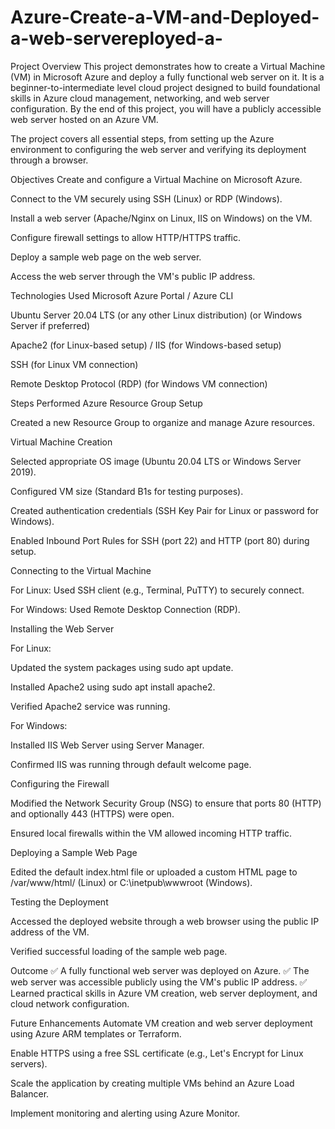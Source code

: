 # Azure-Create-a-VM-and-Deployed-a-web-servereployed-a-
Project Overview
This project demonstrates how to create a Virtual Machine (VM) in Microsoft Azure and deploy a fully functional web server on it. It is a beginner-to-intermediate level cloud project designed to build foundational skills in Azure cloud management, networking, and web server configuration. By the end of this project, you will have a publicly accessible web server hosted on an Azure VM.

The project covers all essential steps, from setting up the Azure environment to configuring the web server and verifying its deployment through a browser.

Objectives
Create and configure a Virtual Machine on Microsoft Azure.

Connect to the VM securely using SSH (Linux) or RDP (Windows).

Install a web server (Apache/Nginx on Linux, IIS on Windows) on the VM.

Configure firewall settings to allow HTTP/HTTPS traffic.

Deploy a sample web page on the web server.

Access the web server through the VM's public IP address.

Technologies Used
Microsoft Azure Portal / Azure CLI

Ubuntu Server 20.04 LTS (or any other Linux distribution) (or Windows Server if preferred)

Apache2 (for Linux-based setup) / IIS (for Windows-based setup)

SSH (for Linux VM connection)

Remote Desktop Protocol (RDP) (for Windows VM connection)

Steps Performed
Azure Resource Group Setup

Created a new Resource Group to organize and manage Azure resources.

Virtual Machine Creation

Selected appropriate OS image (Ubuntu 20.04 LTS or Windows Server 2019).

Configured VM size (Standard B1s for testing purposes).

Created authentication credentials (SSH Key Pair for Linux or password for Windows).

Enabled Inbound Port Rules for SSH (port 22) and HTTP (port 80) during setup.

Connecting to the Virtual Machine

For Linux: Used SSH client (e.g., Terminal, PuTTY) to securely connect.

For Windows: Used Remote Desktop Connection (RDP).

Installing the Web Server

For Linux:

Updated the system packages using sudo apt update.

Installed Apache2 using sudo apt install apache2.

Verified Apache2 service was running.

For Windows:

Installed IIS Web Server using Server Manager.

Confirmed IIS was running through default welcome page.

Configuring the Firewall

Modified the Network Security Group (NSG) to ensure that ports 80 (HTTP) and optionally 443 (HTTPS) were open.

Ensured local firewalls within the VM allowed incoming HTTP traffic.

Deploying a Sample Web Page

Edited the default index.html file or uploaded a custom HTML page to /var/www/html/ (Linux) or C:\inetpub\wwwroot (Windows).

Testing the Deployment

Accessed the deployed website through a web browser using the public IP address of the VM.

Verified successful loading of the sample web page.

Outcome
✅ A fully functional web server was deployed on Azure.
✅ The web server was accessible publicly using the VM's public IP address.
✅ Learned practical skills in Azure VM creation, web server deployment, and cloud network configuration.

Future Enhancements
Automate VM creation and web server deployment using Azure ARM templates or Terraform.

Enable HTTPS using a free SSL certificate (e.g., Let's Encrypt for Linux servers).

Scale the application by creating multiple VMs behind an Azure Load Balancer.

Implement monitoring and alerting using Azure Monitor.
